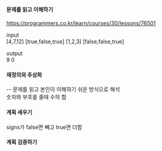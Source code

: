 #### 문제를 읽고 이해하기
https://programmers.co.kr/learn/courses/30/lessons/76501

input</br>
[4,7,12]	[true,false,true]
[1,2,3]	[false,false,true]

output</br>
9
0
 
#### 재정의와 추상화<br>
-- 문제를 읽고 본인이 이해하기 쉬운 방식으로 해석<br>
숫자와 부호를 줄때 수의 합

#### 계획 세우기<br>
signs가 false면 빼고 true면 더함

#### 계획 검증하기
